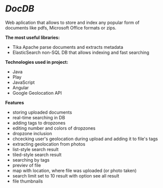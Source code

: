 *DocDB*
=======================

Web aplication that allows to store and index any popular form of documents like pdfs, Microsoft Office formats or zips.

**The most useful libraries:**
- Tika Apache parse documents and extracts metadata
- ElasticSearch non-SQL DB that allows indexing and fast searching

**Technologies used in project:**
- Java
- Play
- JavaScript
- Angular
- Google Geolocation API

**Features**
- storing uploaded documents
- real-time searching in DB
- adding tags to dropzones
- editing number and colors of dropzones
- dropzone inclusion
- chcecking user's geolocation during upload and adding it to file's tags
- extracting geolocation from photos
- list-style search result
- tiled-style search result
- searching by tags
- previev of file
- map with location, where file was uploaded (or photo taken)
- search limit set to 10 result with option see all result
- file thumbnails